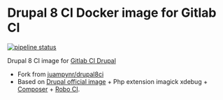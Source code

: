 # Drupal 8 CI Docker image for Gitlab CI

[![pipeline status](https://gitlab.com/mog33/drupal8ci/badges/master/pipeline.svg)](https://gitlab.com/mog33/drupal8ci/commits/master)

Drupal 8 CI image for [Gitlab CI Drupal](https://gitlab.com/mog33/gitlab-ci-drupal)

- Fork from [juampynr/drupal8ci](https://hub.docker.com/r/juampynr/drupal8ci/~/dockerfile/)
- Based on  [Drupal official image](https://hub.docker.com/_/drupal/) + Php extension imagick xdebug + [Composer](https://getcomposer.org) + [Robo CI](http://robo.li).
